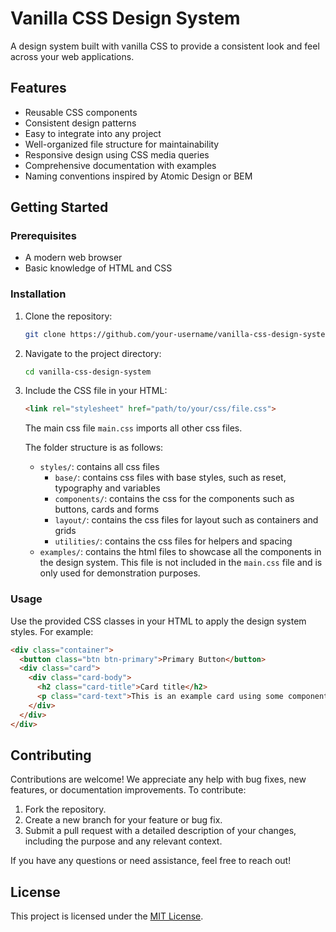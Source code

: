 # Vanilla CSS Design System

A design system built with vanilla CSS to provide a consistent look and feel across your web applications.

## Features

- Reusable CSS components
- Consistent design patterns
- Easy to integrate into any project
- Well-organized file structure for maintainability
- Responsive design using CSS media queries
- Comprehensive documentation with examples
- Naming conventions inspired by Atomic Design or BEM

## Getting Started

### Prerequisites

- A modern web browser
- Basic knowledge of HTML and CSS

### Installation

1. Clone the repository:

    ```sh
    git clone https://github.com/your-username/vanilla-css-design-system.git
    ```

2. Navigate to the project directory:

    ```sh
    cd vanilla-css-design-system
    ```

3. Include the CSS file in your HTML:

    ```html
    <link rel="stylesheet" href="path/to/your/css/file.css">
    ```

    The main css file `main.css` imports all other css files.

    The folder structure is as follows:
    - `styles/`: contains all css files
        - `base/`: contains css files with base styles, such as reset, typography and variables
        - `components/`: contains the css for the components such as buttons, cards and forms
        - `layout/`: contains the css files for layout such as containers and grids
        - `utilities/`: contains the css files for helpers and spacing
    - `examples/`: contains the html files to showcase all the components in the design system. This file is not included in the `main.css` file and is only used for demonstration purposes.

### Usage

Use the provided CSS classes in your HTML to apply the design system styles. For example:

```html
<div class="container">
  <button class="btn btn-primary">Primary Button</button>
  <div class="card">
    <div class="card-body">
      <h2 class="card-title">Card title</h2>
      <p class="card-text">This is an example card using some components of the design system.</p>
    </div>
  </div>
</div>
```

## Contributing

Contributions are welcome! We appreciate any help with bug fixes, new features, or documentation improvements. To contribute:

1. Fork the repository.
2. Create a new branch for your feature or bug fix.
3. Submit a pull request with a detailed description of your changes, including the purpose and any relevant context.

If you have any questions or need assistance, feel free to reach out!

## License

This project is licensed under the [MIT License](LICENSE).
